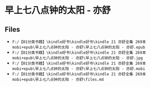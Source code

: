 # 早上七八点钟的太阳 - 亦舒

## Files

- `F:/【01分类书籍】\kindle好书\kindle好书\kindle 21 亦舒全集 269本 mobi+epub\早上七八点钟的太阳 - 亦舒\早上七八点钟的太阳 - 亦舒.epub`
- `F:/【01分类书籍】\kindle好书\kindle好书\kindle 21 亦舒全集 269本 mobi+epub\早上七八点钟的太阳 - 亦舒\早上七八点钟的太阳 - 亦舒.jpg`
- `F:/【01分类书籍】\kindle好书\kindle好书\kindle 21 亦舒全集 269本 mobi+epub\早上七八点钟的太阳 - 亦舒\早上七八点钟的太阳 - 亦舒.mobi`
- `F:/【01分类书籍】\kindle好书\kindle好书\kindle 21 亦舒全集 269本 mobi+epub\早上七八点钟的太阳 - 亦舒\files.md`
